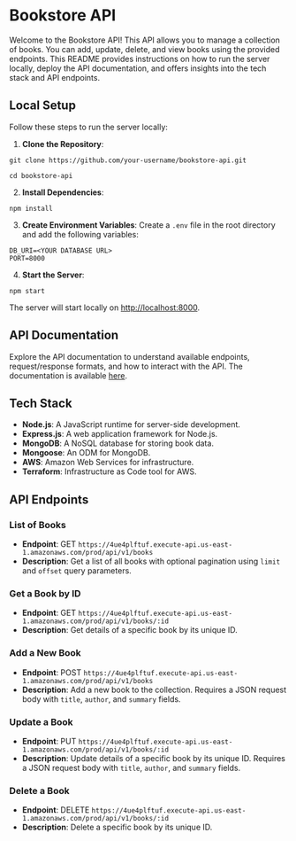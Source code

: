 # Bookstore API

Welcome to the Bookstore API! This API allows you to manage a collection of books. You can add, update, delete, and view books using the provided endpoints. This README provides instructions on how to run the server locally, deploy the API documentation, and offers insights into the tech stack and API endpoints.

## Local Setup

Follow these steps to run the server locally:

1. **Clone the Repository**: 
```
git clone https://github.com/your-username/bookstore-api.git
```
```
cd bookstore-api
```

2. **Install Dependencies**: 

```
npm install
```


3. **Create Environment Variables**:
Create a `.env` file in the root directory and add the following variables:

```
DB_URI=<YOUR DATABASE URL>
PORT=8000
```


4. **Start the Server**:

```
npm start
```
The server will start locally on [http://localhost:8000](http://localhost:8000).

## API Documentation

Explore the API documentation to understand available endpoints, request/response formats, and how to interact with the API. The documentation is available [here](<https://4ue4plftuf.execute-api.us-east-1.amazonaws.com/prod>).

## Tech Stack

- **Node.js**: A JavaScript runtime for server-side development.
- **Express.js**: A web application framework for Node.js.
- **MongoDB**: A NoSQL database for storing book data.
- **Mongoose**: An ODM for MongoDB.
- **AWS**: Amazon Web Services for infrastructure.
- **Terraform**: Infrastructure as Code tool for AWS.

## API Endpoints

### List of Books

- **Endpoint**: GET `https://4ue4plftuf.execute-api.us-east-1.amazonaws.com/prod/api/v1/books`
- **Description**: Get a list of all books with optional pagination using `limit` and `offset` query parameters.

### Get a Book by ID

- **Endpoint**: GET `https://4ue4plftuf.execute-api.us-east-1.amazonaws.com/prod/api/v1/books/:id`
- **Description**: Get details of a specific book by its unique ID.

### Add a New Book

- **Endpoint**: POST `https://4ue4plftuf.execute-api.us-east-1.amazonaws.com/prod/api/v1/books`
- **Description**: Add a new book to the collection. Requires a JSON request body with `title`, `author`, and `summary` fields.

### Update a Book

- **Endpoint**: PUT `https://4ue4plftuf.execute-api.us-east-1.amazonaws.com/prod/api/v1/books/:id`
- **Description**: Update details of a specific book by its unique ID. Requires a JSON request body with `title`, `author`, and `summary` fields.

### Delete a Book

- **Endpoint**: DELETE `https://4ue4plftuf.execute-api.us-east-1.amazonaws.com/prod/api/v1/books/:id`
- **Description**: Delete a specific book by its unique ID.


